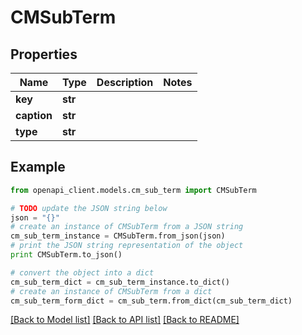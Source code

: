 # CMSubTerm


## Properties
Name | Type | Description | Notes
------------ | ------------- | ------------- | -------------
**key** | **str** |  | 
**caption** | **str** |  | 
**type** | **str** |  | 

## Example

```python
from openapi_client.models.cm_sub_term import CMSubTerm

# TODO update the JSON string below
json = "{}"
# create an instance of CMSubTerm from a JSON string
cm_sub_term_instance = CMSubTerm.from_json(json)
# print the JSON string representation of the object
print CMSubTerm.to_json()

# convert the object into a dict
cm_sub_term_dict = cm_sub_term_instance.to_dict()
# create an instance of CMSubTerm from a dict
cm_sub_term_form_dict = cm_sub_term.from_dict(cm_sub_term_dict)
```
[[Back to Model list]](../README.md#documentation-for-models) [[Back to API list]](../README.md#documentation-for-api-endpoints) [[Back to README]](../README.md)



